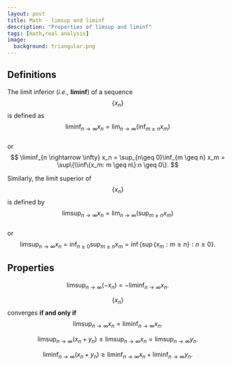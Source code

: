 ```yaml
---
layout: post
title: Math - limsup and liminf
description: "Properties of limsup and liminf"
tags: [math,real analysis]
image:
  background: triangular.png
---
```


## Definitions

The limit inferior (_i.e._, **liminf**) of a sequence $$\{x_n\}$$ is defined as  
$$
\liminf_{n \rightarrow \infty} x_n = \lim_{n \rightarrow \infty}(\inf_{m \geq n} x_m)
$$  
or  
$$
\liminf_{n \rightarrow \infty} x_n = \sup_{n\geq 0}\inf_{m \geq n} x_m = \sup\{\\inf\{x_m: m \geq n\}:n \geq 0\}.
$$  

Similarly, the limit superior of $$\{x_n\}$$ is defined by  
$$
\limsup_{n \rightarrow \infty} x_n = \lim_{n \rightarrow \infty}(\sup_{m \geq n} x_m)
$$  
or  
$$
\limsup_{n \rightarrow \infty} x_n = \inf_{n \geq 0}\sup_{m \geq n}x_m = \inf\{\sup\{x_m:m \geq n\}:n \geq 0\}.
$$

## Properties

$$\limsup_{n \rightarrow \infty} (- x_n) = -\liminf_{n \rightarrow \infty}x_n.$$  

$$\{x_n\}$$ converges **if and only if**  
$$
\limsup_{n \rightarrow \infty} x_n = \liminf_{n \rightarrow \infty}x_n.
$$

$$\limsup_{n \rightarrow \infty} (x_n + y_n) \leq \limsup_{n \rightarrow \infty} x_n = \limsup_{n \rightarrow \infty} y_n.$$ 

$$\liminf_{n \rightarrow \infty}(x_n + y_n) \geq \liminf_{n \rightarrow \infty}x_n + \liminf_{n \rightarrow \infty} y_n.$$  
